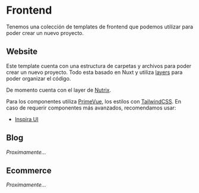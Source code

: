 # Frontend

Tenemos una colección de templates de frontend que podemos utilizar para poder crear un nuevo proyecto.

## Website

Este template cuenta con una estructura de carpetas y archivos para poder crear un nuevo proyecto. Todo esta basado en Nuxt y utiliza [layers](https://nuxt.com/docs/getting-started/layers) para poder organizar el código.

De momento cuenta con el layer de [Nutrix](/layers/nutrix).

Para los componentes utiliza [PrimeVue](https://primevue.org/), los estilos con [TailwindCSS](https://tailwindcss.com/). En caso de requerir componentes más avanzados, recomendamos usar:

- [Inspira UI](https://inspira-ui.com/)


## Blog
_Proximamente..._

## Ecommerce
_Proximamente..._

